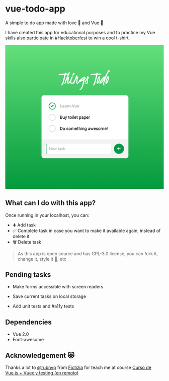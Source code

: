 # vue-todo-app

A simple to do app made with love 💚 and Vue 🖖

I have created this app for educational purposes and to practice my Vue skills also participate in [#Hacktoberfest](https://hacktoberfest.digitalocean.com/) to win a cool t-shirt.

![Screenshot](https://github.com/javimostoles/vue-todo-app/blob/main/screenshot.png?raw=true) 


## What can I do with this app?

Once running in your localhost, you can:

- ➕ Add task
- ✅ Complete task in case you want to make it available again, instead of delete it
- 🗑️ Delete task

> As this app is open source and has GPL-3.0 license, you can fork it, change it, style it 💅, etc

## Pending tasks

- Make forms accessible with screen readers

- Save current tasks on local storage

- Add unit tests and #a11y tests

<!-- ## How to use it? -->
<!-- ### ⚡️ Live
[Click and see!](Pending) -->

<!-- ### ✨ Quick start

1.  **Clone this repository.**

    ```sh
    git clone https://github.com/javimostoles/vue-todo-app.git
    ```

2.  **Start developing.**

    Navigate into your new site’s directory and start it up.

    ```sh
    cd vue-todo-app/
    npm install
    npm run start
    ```

3.  **Running!**

    Your site is now running at `http://localhost:3000` 🚀 -->

## Dependencies

- Vue 2.0
- Font-awesome

## Acknowledgement 😻

Thanks a lot to [@rubnvp](https://github.com/rubnvp/) from [Fictizia](https://github.com/fictizia/) for teach me
at course [Curso de Vue.js + Vuex y testing (en remoto)](https://fictizia.com/formacion/curso-vue-js)
